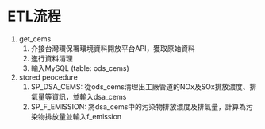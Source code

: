 # ETL流程
1. get_cems
    1. 介接台灣環保署環境資料開放平台API，獲取原始資料
    2. 進行資料清理
    3. 輸入MySQL (table: ods_cems)
2. stored peocedure
    1. SP_DSA_CEMS: 從ods_cems清理出工廠管道的NOx及SOx排放濃度、排氣量等資訊，並輸入dsa_cems
    2. SP_F_EMISSION: 將dsa_cems中的污染物排放濃度及排氣量，計算為污染物排放量並輸入f_emission
